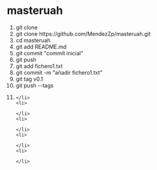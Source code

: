 # masteruah

<ol>
    <li>
        git clone
    </li>
    <li>
        git clone https://github.com/MendezZp/masteruah.git
    </li>
    <li>
        cd masteruah
    </li>
    <li>    
        git add README.md
    </li>
    <li>
        git commit "commit inicial"
    </li>
    <li>
        git push
    </li>
    <li>
        git add fichero1.txt
    </li>
    <li>
        git commit -m "añadir fichero1.txt"
    </li>
    <li>
        git tag v0.1
    </li>
    <li>
        git push --tags
    </li>
    <li>
        
    </li>
    <li>
        
    </li>
    <li>
        
    </li>
    <li>
        
    </li>
    <li>
        
    </li>
</ol>
